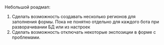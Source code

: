 Небольшой роадмап:

1) Сделать возможность создавать несколько регионов для заполнения формы. Пока не понятно отдельно для каждого бота при разворачивании БД или из настроек
2) Сделать возможность отключать некоторые экспозиции в форме с проблемами.
